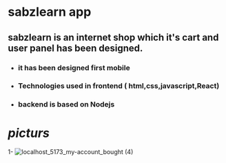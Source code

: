 # sabzlearn app
## sabzlearn is an internet shop which it's cart and user panel has been designed.

+ ### it has been designed first mobile 
+ ### Technologies  used in  frontend ( html,css,javascript,React)
+ ### backend is based on  Nodejs


# <i>picturs</i>
1-
![localhost_5173_my-account_bought (4)](https://github.com/e-Karimi/sabzlearn-app/assets/28589917/4f8b1aa0-96cf-41fb-9523-1f758b0de3f3)
